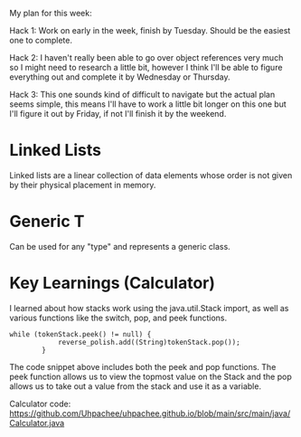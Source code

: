 My plan for this week:

Hack 1: Work on early in the week, finish by Tuesday. Should be the easiest one to complete.

Hack 2: I haven't really been able to go over object references very much so I might need to research a little bit, however I think I'll be able to figure everything out and complete it by Wednesday or Thursday.

Hack 3: This one sounds kind of difficult to navigate but the actual plan seems simple, this means I'll have to work a little bit longer on this one but I'll figure it out by Friday, if not I'll finish it by the weekend.

# Linked Lists
Linked lists are a linear collection of data elements whose order is not given by their physical placement in memory.

# Generic T
Can be used for any "type" and represents a generic class.

# Key Learnings (Calculator)
I learned about how stacks work using the java.util.Stack import, as well as various functions like the switch, pop, and peek functions.
```
while (tokenStack.peek() != null) {
            reverse_polish.add((String)tokenStack.pop());
        }
```
The code snippet above includes both the peek and pop functions. The peek function allows us to view the topmost value on the Stack and the pop allows us to take out a value from the stack and use it as a variable.

Calculator code: https://github.com/Uhpachee/uhpachee.github.io/blob/main/src/main/java/Calculator.java
